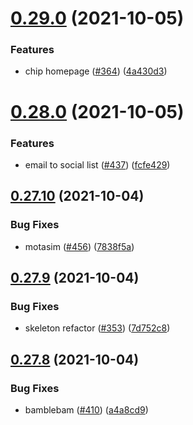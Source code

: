 # [0.29.0](https://github.com/EddieHubCommunity/LinkFree/compare/v0.28.0...v0.29.0) (2021-10-05)


### Features

* chip homepage ([#364](https://github.com/EddieHubCommunity/LinkFree/issues/364)) ([4a430d3](https://github.com/EddieHubCommunity/LinkFree/commit/4a430d3db341cb1e9b9065775c2885c01b2b57ee))



# [0.28.0](https://github.com/EddieHubCommunity/LinkFree/compare/v0.27.10...v0.28.0) (2021-10-05)


### Features

* email to social list ([#437](https://github.com/EddieHubCommunity/LinkFree/issues/437)) ([fcfe429](https://github.com/EddieHubCommunity/LinkFree/commit/fcfe429463abf608f7548c4c006162ded0093c44))



## [0.27.10](https://github.com/EddieHubCommunity/LinkFree/compare/v0.27.9...v0.27.10) (2021-10-04)


### Bug Fixes

* motasim ([#456](https://github.com/EddieHubCommunity/LinkFree/issues/456)) ([7838f5a](https://github.com/EddieHubCommunity/LinkFree/commit/7838f5a4147513bd1635f21e95ca58666ca0ddbd))



## [0.27.9](https://github.com/EddieHubCommunity/LinkFree/compare/v0.27.8...v0.27.9) (2021-10-04)


### Bug Fixes

* skeleton refactor ([#353](https://github.com/EddieHubCommunity/LinkFree/issues/353)) ([7d752c8](https://github.com/EddieHubCommunity/LinkFree/commit/7d752c810d461976ebe29d5d6b906e93b6362e4a))



## [0.27.8](https://github.com/EddieHubCommunity/LinkFree/compare/v0.27.7...v0.27.8) (2021-10-04)


### Bug Fixes

* bamblebam ([#410](https://github.com/EddieHubCommunity/LinkFree/issues/410)) ([a4a8cd9](https://github.com/EddieHubCommunity/LinkFree/commit/a4a8cd968b83cf42565151e604e590dfa8343452))



